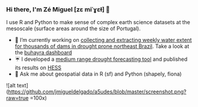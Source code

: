 ### Hi there, I'm Zé Miguel  [zɛ miˈɣɛɫ] 👋

<!--
**jmigueldelgado/jmigueldelgado** is a ✨ _special_ ✨ repository because its `README.md` (this file) appears on your GitHub profile.

- 🌱 I’m currently learning ...
- 👯 I’m looking to collaborate on ...
- 🤔 I’m looking for help with ...
- 💬 Ask me about ...
- 📫 How to reach me: ...
- 😄 Pronouns: ...
- ⚡ Fun fact: ...
-->
I use R and Python to make sense of complex earth science datasets at the mesoscale (surface areas around the size of Portugal).

- :satellite: I’m currently working on [collecting and extracting weekly water extent for thousands of dams in drought prone northeast Brazil](https://github.com/jmigueldelgado/buhayra). Take a look at the [buhayra dashboard](http://seca-vista.geo.uni-potsdam.de:3838/buhayra-app/)
- :umbrella: I developed a [medium range drought forecasting tool](http://seca-vista.geo.uni-potsdam.de:3838/seca-vista-app/) and published its results on [HESS](https://hess.copernicus.org/articles/22/5041/2018/)
- 💬 Ask me about geospatial data in R (sf) and Python (shapely, fiona)

![alt text](https://github.com/jmigueldelgado/a5udes/blob/master/screenshot.png?raw=true =100x)

